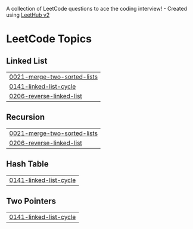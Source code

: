 A collection of LeetCode questions to ace the coding interview! - Created using [LeetHub v2](https://github.com/arunbhardwaj/LeetHub-2.0)
<!---LeetCode Topics Start-->
# LeetCode Topics
## Linked List
|  |
| ------- |
| [0021-merge-two-sorted-lists](https://github.com/MtrkJmL/LeetCode/tree/master/0021-merge-two-sorted-lists) |
| [0141-linked-list-cycle](https://github.com/MtrkJmL/LeetCode/tree/master/0141-linked-list-cycle) |
| [0206-reverse-linked-list](https://github.com/MtrkJmL/LeetCode/tree/master/0206-reverse-linked-list) |
## Recursion
|  |
| ------- |
| [0021-merge-two-sorted-lists](https://github.com/MtrkJmL/LeetCode/tree/master/0021-merge-two-sorted-lists) |
| [0206-reverse-linked-list](https://github.com/MtrkJmL/LeetCode/tree/master/0206-reverse-linked-list) |
## Hash Table
|  |
| ------- |
| [0141-linked-list-cycle](https://github.com/MtrkJmL/LeetCode/tree/master/0141-linked-list-cycle) |
## Two Pointers
|  |
| ------- |
| [0141-linked-list-cycle](https://github.com/MtrkJmL/LeetCode/tree/master/0141-linked-list-cycle) |
<!---LeetCode Topics End-->